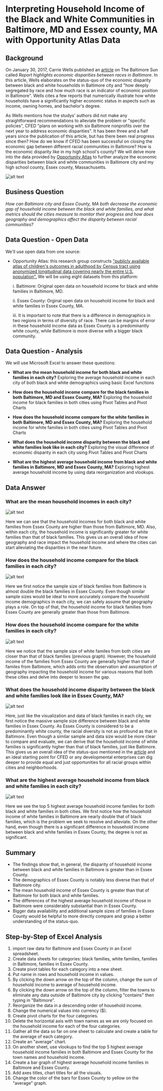# Interpreting Household Income of the Black and White Communities in Baltimore, MD and Essex county, MA with Opportunity Atlas Data

## Background
On January 30, 2017, Carrie Wells published an [article](https://www.baltimoresun.com/maryland/baltimore-city/bs-md-racial-wealth-divide-20170130-story.html) on The Baltimore Sun called _Report highlights economic disparities between races in Baltimore_. In this article, Wells elaborates on the status-quo of the economic disparity between black and white households in Baltimore city and "how deeply segregated by race and how much race is an indicator of economic position in Baltimore". Wells cites a few reports that numerically illustrate how white households have a significantly higher economic status in aspects such as income, owning homes, and bachelor's degree. 

As Wells mentions how the studys' authors did not make any straightforward recommendations to alleviate the problem or "specific policies", CFED "plans on working with six Baltimore nonprofits over the next year to address economic disparities". It has been three and a half years since the publication of this article, but has there been real progress since then? How do we know if CFED has been successful on closing the economic gap between different racial communities in Baltimore? How is the economic disparity like in my high school's county? We will delve more into the data provided by [Opportunity Atlas](https://www.opportunityatlas.org) to further analyze the economic disparities between black and white communities in Baltimore city and my high school county, Essex county, Massachusetts.

![alt text](https://github.com/schoi74/comparing-income-employement-rate-baltimore-essex-county/blob/master/black%20and%20white%20in%20baltimore.png)
## Business Question
_How can Baltimore city and Essex County, MA both decrease the economic gap of household income between the black and white families, and what metrics should the cities measure to monitor their progress and how does geography and demographics affect the disparity between racial communities?_
## Data Question - Open Data
We'll use open data from one source:
- Opportunity Atlas: this research group constructs ["publicly available atlas of children's outcomes in adulthood by Census tract using anonymized longitudinal data covering nearly the entire U.S. population".](https://opportunityinsights.org/paper/the-opportunity-atlas/) We will be using eight datasets from this platform:
  
     i. Baltimore: Original open data on household income for black and white families in Baltimore, MD.
     
     ii. Essex County: Orginal open data on household income for black and white families in Essex County, MA.
     
     iii. It is important to note that there is a difference in demographics in  two regions in terms of diversity of race. There can be margins of error in these household income data as Essex County is a predominantly white county, while Baltimore is more diverse with a bigger black community.
## Data Question - Analysis
We will use Microsoft Excel to answer these questions:

- __What are the mean household income for both black and white families in each city?__ Exploring the average household income in each city of both black and white demographics using basic Excel functions

- __How does the household income compare for the black families in both Baltimore, MD and Essex County, MA?__ Exploring the household income for black families in both cities using Pivot Tables and Pivot Charts

- __How does the household income compare for the white families in both Baltimore, MD and Essex County, MA?__ Exploring the household income for white families in both cities using Pivot Tables and Pivot Charts

- __What does the household income disparity between the black and white families look like in each city?__ Exploring the visual difference of economic disparity in each city using Pivot Tables and Pivot Charts

- __What are the highest average household income from black and white families in Baltimore, MD and Essex County, MA?__ Exploring highest average household income by using data reorganization and vlookups. 

## Data Answer

### What are the mean household incomes in each city?
![alt text](https://github.com/schoi74/comparing-income-employement-rate-baltimore-essex-county/blob/master/average.png)

Here we can see that the household incomes for both black and white families from Essex County are higher than those from Baltimore, MD. Also, within each city, the household income is significantly greater for white families than that of black families. This gives us an overall idea of how geography and race impact the household income and where the cities can start alleviating the disparities in the near future.

### How does the household income compare for the black families in each city?
![alt text](https://github.com/schoi74/comparing-income-employement-rate-baltimore-essex-county/blob/master/household%20income%20(black)1.png)

Here we first notice the sample size of black families from Baltimore is almost double the black families in Essex County. Even though similar sample sizes would be ideal to more accurately compare the household income demographics in each city, we can safely assume that geography plays a role. On top of that, the household income for black families from Essex County are generally greater than those from Baltimore. 

### How does the household income compare for the white families in each city?
![alt text](https://github.com/schoi74/comparing-income-employement-rate-baltimore-essex-county/blob/master/household%20income%20(white)1.png)

Here we notice that the sample size of white familes from both cities are closer than that of black families (previous graph). However, the household income of the families from Essex County are generally higher than that of familes from Baltimore, which adds onto the observation and assumption of geography impacting the household income for various reasons that both these cities and delve into deeper to lessen the gap.

### What does the household income disparity between the black and white families look like in Essex County, MA?
![alt text](https://github.com/schoi74/comparing-income-employement-rate-baltimore-essex-county/blob/master/black%20and%20white%20in%20essex.png)

Here, just like the visualization and data of black families in each city, we first notice the massive sample size difference between black and white families in Essex County. As Essex County is considered to be a predominantly white county, the racial diversity is not as profound as that in Baltimore. Even though a similar sample and data size would be more clear to compare and evaluate, we can derive that the household income of white families is significantly higher than that of black families, just like Baltimore. This gives us an overall idea of the status-quo mentioned in the [article](https://www.baltimoresun.com/maryland/baltimore-city/bs-md-racial-wealth-divide-20170130-story.html) and an ideal starting point for CFED or any developmental enterprises can dig deeper to provide equal and just opportunities for all racial groups within cities and neighborhoods.

### What are the highest average household income from black and white families in each city?
![alt text](https://github.com/schoi74/comparing-income-employement-rate-baltimore-essex-county/blob/master/highest%20average.png)

Here we see the top 5 highest average household income families for both black and white families in both cities. We first notice how the household income of white families in Baltimore are nearly double that of black families, which is the problem we seek to resolve and alleviate. On the other hand, even though there is a significant difference in household income between black and white families in Essex County, the degree is not as significant. 

## Summary
- The findings show that, in general, the disparity of household income between black and white families in Baltimore is greater than in Essex County.
- The demographics of Essex County is notably less diverse than that of Baltimore city.
- The mean household income of Essex County is greater than that of Baltimore for both black and white families.
- The differences of the highest average household income of those in Baltimore were considerably substantial than in Essex County.
- Bigger data availability and additional sample sizes of families in Essex County would be helpful to more directly compare and grasp a better understanding of the status-quo.


## Step-by-Step of Excel Analysis
1. import raw data for Baltimore and Essex County in an Excel spreadsheet.
2. Create data sheets for categories: black families, white families, families in Baltimore, families in Essex County.
3. Create pivot tables for each category into a new sheet.
4. Put name in rows and household income in values.
5. By clicking the down arrow on the top of the column, change the sum of household income to average of household income.
6. By clicking the down arrow on the top of the column, filter the towns to eliminate any data outside of Baltimore city by clicking "contains" then typing in "Baltimore".
7. Reorganize the data in a descending order of household income.
8. Change the numerical values into currency ($).
8. Create pivot charts for the four categories.
9. Delete the horizontal axis with town names as we are only focused on the household income for each of the four categories.
9. Gather all the data so far on one sheet to calculate and create a table for the average of each category.
10. Create an "average" chart.
11. On another sheet, use vlookups to find the top 5 highest average household income families in both Baltimore and Essex County for the town names and household income.
12. Create a bar graph of highest average household income families in Baltimore and Essex County.
13. Add axes titles, chart titles for all the visuals.
14. Change the color of the bars for Essex County to yellow on the "average" graph.


